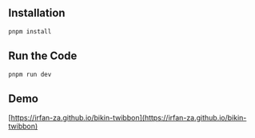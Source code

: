## Installation

`pnpm install`

## Run the Code

`pnpm run dev`

<h2>Demo</h2>

[https://irfan-za.github.io/bikin-twibbon](https://irfan-za.github.io/bikin-twibbon)
